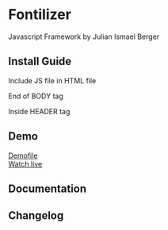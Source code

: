 # Fontilizer
Javascript Framework
by Julian Ismael Berger

## Install Guide

Include JS file in HTML file

End of BODY tag
<script src="[PATH_TO_FILE]/fontilizer.js"></script>

Inside HEADER tag
<script defer src="[PATH_TO_FILE]/fontilizer.js"></script>


## Demo

<a href="index.html">Demofile</a><br/>
<a href="https://www.julianberger.de/coding/fontilizer/">Watch live</a>


## Documentation


## Changelog
